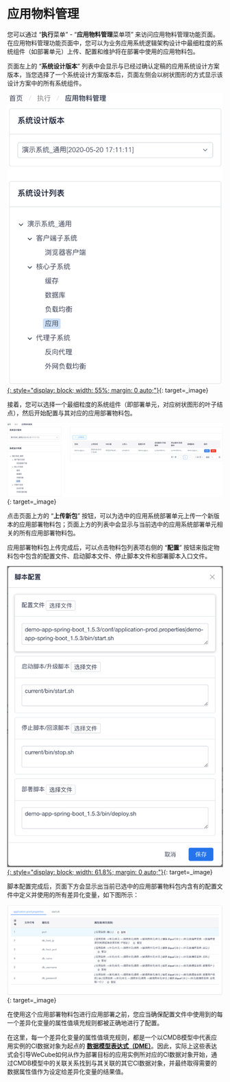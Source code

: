 # 应用物料管理

您可以通过 “**执行**菜单” - “**应用物料管理**菜单项” 来访问应用物料管理功能页面。在应用物料管理功能页面中，您可以为业务应用系统逻辑架构设计中最细粒度的系统组件（如部署单元）上传、配置和维护将在部署中使用的应用物料包。

页面左上的 “**系统设计版本**” 列表中会显示与已经过确认定稿的应用系统设计方案版本，当您选择了一个系统设计方案版本后，页面左侧会以树状图形的方式显示该设计方案中的所有系统组件。

[![部署单元](images/application-artifacts/deployment-units.png){: style="display: block; width: 55%; margin: 0 auto;"}](images/application-artifacts/deployment-units.png){: target=\_image}

接着，您可以选择一个最细粒度的系统组件（即部署单元，对应树状图形的叶子结点），然后开始配置与其对应的应用部署物料包。

[![物料包](images/application-artifacts/artifacts.png)](images/application-artifacts/artifacts.png){: target=\_image}

点击页面上方的 “**上传新包**” 按钮，可以为选中的应用系统部署单元上传一个新版本的应用部署物料包；页面上方的列表中会显示与当前选中的应用系统部署单元相关的所有应用部署物料包。

应用部署物料包上传完成后，可以点击物料包列表项右侧的 “**配置**” 按钮来指定物料包中包含的配置文件、启动脚本文件、停止脚本文件和部署脚本入口文件。

[![脚本配置](images/application-artifacts/package-files.png){: style="display: block; width: 61.8%; margin: 0 auto;"}](images/application-artifacts/package-files.png){: target=\_image}

脚本配置完成后，页面下方会显示出当前已选中的应用部署物料包内含有的配置文件中定义并使用的所有差异化变量，如下图所示：

[![部署变量](images/application-artifacts/deployment-variables.png)](images/application-artifacts/deployment-variables.png){: target=\_image}

在使用这个应用部署物料包进行应用部署之前，您应当确保配置文件中使用到的每一个差异化变量的属性值填充规则都被正确地进行了配置。

在这里，每一个差异化变量的属性值填充规则，都是一个以CMDB模型中代表应用实例的CI数据对象为起点的 **[数据模型表达式（DME）](data-model-expression.md)**。因此，实际上这些表达式会引导WeCube如何从作为部署目标的应用实例所对应的CI数据对象开始，通过CMDB模型中的关联关系找到与其关联的其它CI数据对象，并最终取得需要的数据属性值作为设定给差异化变量的结果值。
